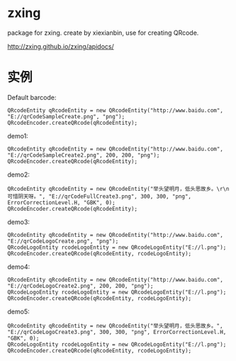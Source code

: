 zxing
=====

package for zxing. create by xiexianbin, use for creating QRcode.

http://zxing.github.io/zxing/apidocs/


实例
==

Default barcode:
```
QRcodeEntity qRcodeEntity = new QRcodeEntity("http://www.baidu.com", "E://qrCodeSampleCreate.png", "png");
QRcodeEncoder.createQRcode(qRcodeEntity);
```

demo1:
```
QRcodeEntity qRcodeEntity = new QRcodeEntity("http://www.baidu.com", "E://qrCodeSampleCreate2.png", 200, 200, "png");
QRcodeEncoder.createQRcode(qRcodeEntity);
```

demo2:
```
QRcodeEntity qRcodeEntity = new QRcodeEntity("举头望明月，低头思故乡。\r\n可惜阴天呀。", "E://qrCodeFullCreate3.png", 300, 300, "png", ErrorCorrectionLevel.H, "GBK", 0);
QRcodeEncoder.createQRcode(qRcodeEntity);
```

demo3:
```
QRcodeEntity qRcodeEntity = new QRcodeEntity("http://www.baidu.com", "E://qrCodeLogoCreate.png", "png");
QRcodeLogoEntity rcodeLogoEntity = new QRcodeLogoEntity("E://l.png");
QRcodeEncoder.createQRcode(qRcodeEntity, rcodeLogoEntity);
```

demo4:
```
QRcodeEntity qRcodeEntity = new QRcodeEntity("http://www.baidu.com", "E://qrCodeLogoCreate2.png", 200, 200, "png");
QRcodeLogoEntity rcodeLogoEntity = new QRcodeLogoEntity("E://l.png");
QRcodeEncoder.createQRcode(qRcodeEntity, rcodeLogoEntity);
```

demo5:
```
QRcodeEntity qRcodeEntity = new QRcodeEntity("举头望明月，低头思故乡。", "E://qrCodeLogoCreate3.png", 300, 300, "png", ErrorCorrectionLevel.H, "GBK", 0);
QRcodeLogoEntity rcodeLogoEntity = new QRcodeLogoEntity("E://l.png");
QRcodeEncoder.createQRcode(qRcodeEntity, rcodeLogoEntity);
```
